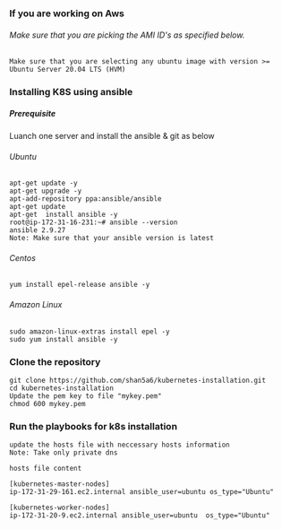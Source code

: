 ### If you are working on Aws 
###### Make sure that you are picking the AMI ID's as specified below.
```
Make sure that you are selecting any ubuntu image with version >= Ubuntu Server 20.04 LTS (HVM)
```
### Installing K8S using ansible 

##### Prerequisite 
Luanch one server and install the ansible & git as below
###### Ubuntu
```
apt-get update -y
apt-get upgrade -y
apt-add-repository ppa:ansible/ansible
apt-get update
apt-get  install ansible -y
root@ip-172-31-16-231:~# ansible --version
ansible 2.9.27
Note: Make sure that your ansible version is latest
```

###### Centos
```
yum install epel-release ansible -y
```
###### Amazon Linux
```
sudo amazon-linux-extras install epel -y
sudo yum install ansible -y
```

### Clone the repository 
```
git clone https://github.com/shan5a6/kubernetes-installation.git
cd kubernetes-installation
Update the pem key to file "mykey.pem"
chmod 600 mykey.pem
```
### Run the playbooks for k8s installation
```
update the hosts file with neccessary hosts information
Note: Take only private dns  
```
```
hosts file content 

[kubernetes-master-nodes]
ip-172-31-29-161.ec2.internal ansible_user=ubuntu os_type="Ubuntu"

[kubernetes-worker-nodes]
ip-172-31-20-9.ec2.internal ansible_user=ubuntu  os_type="Ubuntu"
```

